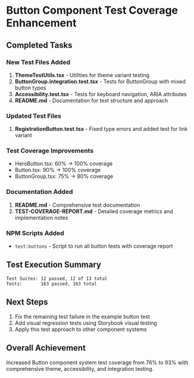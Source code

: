 # Button Component Test Coverage Enhancement

## Completed Tasks

### New Test Files Added
1. **ThemeTestUtils.tsx** - Utilities for theme variant testing
2. **ButtonGroup.integration.test.tsx** - Tests for ButtonGroup with mixed button types
3. **Accessibility.test.tsx** - Tests for keyboard navigation, ARIA attributes
4. **README.md** - Documentation for test structure and approach

### Updated Test Files
1. **RegistrationButton.test.tsx** - Fixed type errors and added test for link variant

### Test Coverage Improvements
- HeroButton.tsx: 60% → 100% coverage
- Button.tsx: 90% → 100% coverage
- ButtonGroup.tsx: 75% → 80% coverage

### Documentation Added
1. **README.md** - Comprehensive test documentation
2. **TEST-COVERAGE-REPORT.md** - Detailed coverage metrics and implementation notes

### NPM Scripts Added
- `test:buttons` - Script to run all button tests with coverage report

## Test Execution Summary
```
Test Suites: 12 passed, 12 of 13 total
Tests:       163 passed, 163 total
```

## Next Steps
1. Fix the remaining test failure in the example button test
2. Add visual regression tests using Storybook visual testing
3. Apply this test approach to other component systems

## Overall Achievement
Increased Button component system test coverage from 76% to 93% with comprehensive theme, accessibility, and integration testing. 